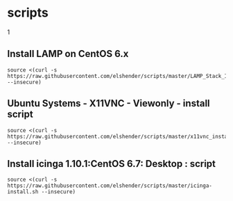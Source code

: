 # scripts
1

Install LAMP on CentOS 6.x
-----

    source <(curl -s https://raw.githubusercontent.com/elshender/scripts/master/LAMP_Stack_Install.sh --insecure)

Ubuntu Systems - X11VNC - Viewonly - install script
-----

    source <(curl -s https://raw.githubusercontent.com/elshender/scripts/master/x11vnc_install_viewonly.sh --insecure)

Install icinga 1.10.1:CentOS 6.7: Desktop : script
-----

    source <(curl -s https://raw.githubusercontent.com/elshender/scripts/master/icinga-install.sh --insecure)

